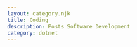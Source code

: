 ```yaml
---
layout: category.njk
title: Coding
description: Posts Software Development
category: dotnet
---
```

